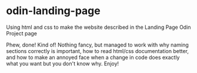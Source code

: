 # odin-landing-page
Using html and css to make the website described in the Landing Page Odin Project page

Phew, done! Kind of! Nothing fancy, but managed to work with why naming sections correctly is important, how to read html/css documentation better, and how to make an annoyed face when a change in code does exactly what you want but you don't know why. Enjoy!
